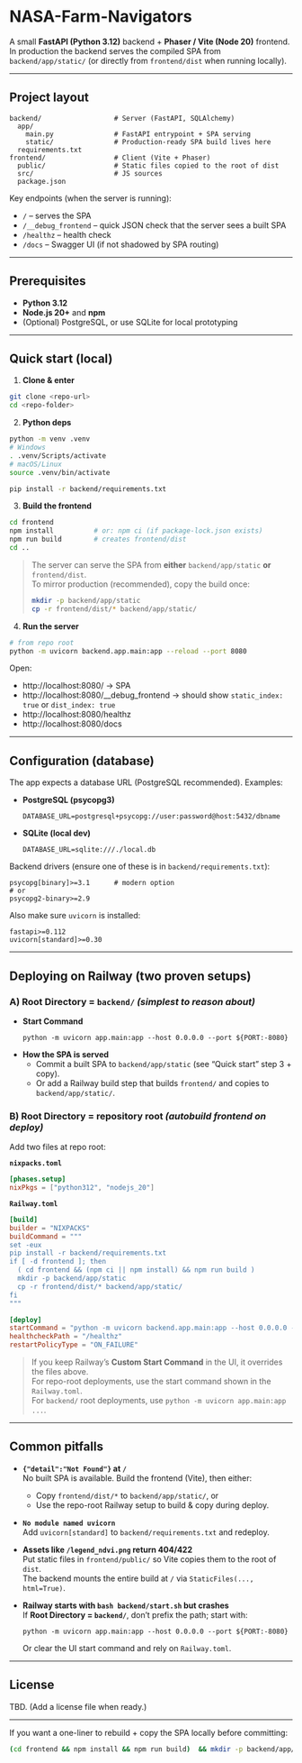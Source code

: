 # NASA-Farm-Navigators

A small **FastAPI (Python 3.12)** backend + **Phaser / Vite (Node 20)** frontend.  
In production the backend serves the compiled SPA from `backend/app/static/` (or directly from `frontend/dist` when running locally).

---

## Project layout

```
backend/                  # Server (FastAPI, SQLAlchemy)
  app/
    main.py               # FastAPI entrypoint + SPA serving
    static/               # Production-ready SPA build lives here
  requirements.txt
frontend/                 # Client (Vite + Phaser)
  public/                 # Static files copied to the root of dist
  src/                    # JS sources
  package.json
```

Key endpoints (when the server is running):

- `/` – serves the SPA
- `/__debug_frontend` – quick JSON check that the server sees a built SPA
- `/healthz` – health check
- `/docs` – Swagger UI (if not shadowed by SPA routing)

---

## Prerequisites

- **Python 3.12**
- **Node.js 20+** and **npm**
- (Optional) PostgreSQL, or use SQLite for local prototyping

---

## Quick start (local)

1) **Clone & enter**
```bash
git clone <repo-url>
cd <repo-folder>
```

2) **Python deps**
```bash
python -m venv .venv
# Windows
. .venv/Scripts/activate
# macOS/Linux
source .venv/bin/activate

pip install -r backend/requirements.txt
```

3) **Build the frontend**
```bash
cd frontend
npm install          # or: npm ci (if package-lock.json exists)
npm run build        # creates frontend/dist
cd ..
```

> The server can serve the SPA from **either** `backend/app/static` **or** `frontend/dist`.  
> To mirror production (recommended), copy the build once:
> ```bash
> mkdir -p backend/app/static
> cp -r frontend/dist/* backend/app/static/
> ```

4) **Run the server**
```bash
# from repo root
python -m uvicorn backend.app.main:app --reload --port 8080
```

Open:
- http://localhost:8080/ → SPA
- http://localhost:8080/__debug_frontend → should show `static_index: true` or `dist_index: true`
- http://localhost:8080/healthz
- http://localhost:8080/docs

---

## Configuration (database)

The app expects a database URL (PostgreSQL recommended). Examples:

- **PostgreSQL (psycopg3)**
  ```
  DATABASE_URL=postgresql+psycopg://user:password@host:5432/dbname
  ```
- **SQLite (local dev)**
  ```
  DATABASE_URL=sqlite:///./local.db
  ```

Backend drivers (ensure one of these is in `backend/requirements.txt`):
```
psycopg[binary]>=3.1      # modern option
# or
psycopg2-binary>=2.9
```

Also make sure `uvicorn` is installed:
```
fastapi>=0.112
uvicorn[standard]>=0.30
```

---

## Deploying on Railway (two proven setups)

### A) Root Directory = `backend/`  *(simplest to reason about)*
- **Start Command**
  ```
  python -m uvicorn app.main:app --host 0.0.0.0 --port ${PORT:-8080}
  ```
- **How the SPA is served**
  - Commit a built SPA to `backend/app/static` (see “Quick start” step 3 + copy).
  - Or add a Railway build step that builds `frontend/` and copies to `backend/app/static/`.

### B) Root Directory = repository root  *(autobuild frontend on deploy)*
Add two files at repo root:

**`nixpacks.toml`**
```toml
[phases.setup]
nixPkgs = ["python312", "nodejs_20"]
```

**`Railway.toml`**
```toml
[build]
builder = "NIXPACKS"
buildCommand = """
set -eux
pip install -r backend/requirements.txt
if [ -d frontend ]; then
  ( cd frontend && (npm ci || npm install) && npm run build )
  mkdir -p backend/app/static
  cp -r frontend/dist/* backend/app/static/
fi
"""

[deploy]
startCommand = "python -m uvicorn backend.app.main:app --host 0.0.0.0 --port ${PORT:-8080}"
healthcheckPath = "/healthz"
restartPolicyType = "ON_FAILURE"
```

> If you keep Railway’s **Custom Start Command** in the UI, it overrides the files above.  
> For repo-root deployments, use the start command shown in the `Railway.toml`.  
> For `backend/` root deployments, use `python -m uvicorn app.main:app ...`.

---

## Common pitfalls

- **`{"detail":"Not Found"}` at `/`**  
  No built SPA is available. Build the frontend (Vite), then either:
  - Copy `frontend/dist/*` to `backend/app/static/`, or
  - Use the repo-root Railway setup to build & copy during deploy.

- **`No module named uvicorn`**  
  Add `uvicorn[standard]` to `backend/requirements.txt` and redeploy.

- **Assets like `/legend_ndvi.png` return 404/422**  
  Put static files in `frontend/public/` so Vite copies them to the root of `dist`.  
  The backend mounts the entire build at `/` via `StaticFiles(..., html=True)`.

- **Railway starts with `bash backend/start.sh` but crashes**  
  If **Root Directory = `backend/`**, don’t prefix the path; start with:
  ```
  python -m uvicorn app.main:app --host 0.0.0.0 --port ${PORT:-8080}
  ```
  Or clear the UI start command and rely on `Railway.toml`.

---

## License

TBD. (Add a license file when ready.)

---

If you want a one-liner to rebuild + copy the SPA locally before committing:

```bash
(cd frontend && npm install && npm run build)  && mkdir -p backend/app/static  && rm -rf backend/app/static/*  && cp -r frontend/dist/* backend/app/static/
```
